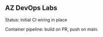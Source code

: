 ﻿## AZ DevOps Labs

Status: initial CI wiring in place

Container pipeline: build on PR, push on main.
